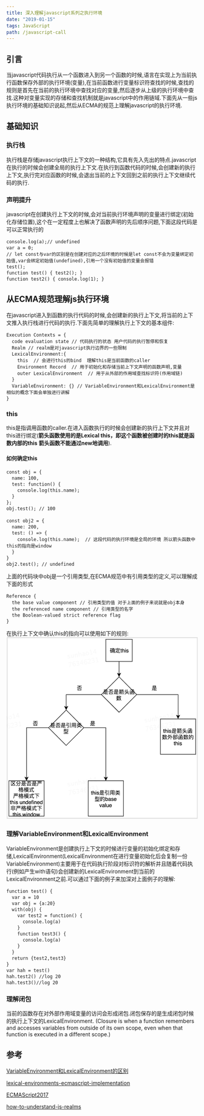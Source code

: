 ```yaml
---
title: 深入理解javascript系列之执行环境
date: "2019-01-15"
tags: JavaScript
path: /javascript-call
---
```


## 引言
当javascript代码执行从一个函数进入到另一个函数的时候,语言在实现上为当前执行函数保存外部的执行环境(变量),在当前函数进行变量标识符查找的时候,查找的规则是首先在当前的执行环境中查找对应的变量,然后逐步从上级的执行环境中查找.这种对变量实现的存储和查找机制就是javascript中的作用链域.下面先从一些js执行环境的基础知识说起,然后从ECMA的规范上理解javascript的执行环境.

## 基础知识
### 执行栈
执行栈是存储javascript执行上下文的一种结构,它具有先入先出的特点.javascript在执行的时候会创建全局的执行上下文.在执行到函数代码的时候,会创建新的执行上下文,执行完对应函数的时候,会退出当前的上下文回到之前的执行上下文继续代码的执行.
### 声明提升
javascript在创建执行上下文的时候,会对当前执行环境声明的变量进行绑定(初始化存储位置),这个在一定程度上也解决了函数声明的先后顺序问题,下面这段代码是可以正常执行的

    console.log(a);// undefined
    var a = 0;
    // let const与var的区别是在创建对应的之后环境的时候是let const不会为变量绑定初始值,var会绑定初始值(undefined),引用一个没有初始值的变量会报错
    test();
    function test() { test2(); }
    function test2() { console.log(1); }

## 从ECMA规范理解js执行环境

在javascript进入到函数的执行代码的时候,会创建新的执行上下文,将当前的上下文推入执行栈进行代码的执行.下面先简单的理解执行上下文的基本组件:

    Execution Contexts = {
      code evaluation state // 代码执行的状态 用户代码的执行暂停和恢复
      Realm // realm是对javascript执行边界的一些限制
      LexicalEnvironment:{
        this  // 会进行this的bind  理解this是当前函数的caller
        Environment Record  // 用于初始化和存储当前上下文声明的函数声明,变量
        outer LexicalEnvironment  // 用于从外部的作用域查找标识符(作用域链)
      }
      VariableEnvironment: {} // VariableEnvironment和LexicalEnvironment是相似的概念下面会单独进行讲解
    }
### this
this是指调用函数的caller.在进入函数执行的时候会创建新的执行上下文并且对this进行绑定(**箭头函数使用的是Lexical this，即这个函数被创建时的this就是函数内部的this** **箭头函数不能通过new地调用**).
#### 如何确定this
    const obj = {
      name: 100,
      test: function() {
        console.log(this.name);
      }
    };
    obj.test(); // 100

    const obj2 = {
      name: 200,
      test: () => {
        console.log(this.name);  // 这段代码的执行环境是全局的环境 所以箭头函数中this的指向是window
      }
    }
    obj2.test(); // undefined 
上面的代码块中obj是一个引用类型,在ECMA规范中有引用类型的定义,可以理解成下面的形式  

    Reference {
      the base value component // 引用类型的值 对于上面的例子来说就是obj本身
      the referenced name component // 引用类型的名字
      the Boolean-valued strict reference flag
    } 

在执行上下文中确认this的指向可以使用如下的规则:
![this](./javascriptBaseStatic/runContext/this.png)  
### 理解VariableEnvironment和LexicalEnvironment
VariableEnvironment是创建执行上下文的时候进行变量的初始化绑定和存储,LexicalEnvironment(LexicalEnvironment在进行变量初始化后会复制一份VariableEnvironment)主要用于在代码执行阶段对标识符的解析并且随着代码执行(例如产生with语句)会创建新的LexicalEnvironment到当前的LexicalEnvironment之前.可以通过下面的例子来加深对上面例子的理解:

    function test() {
      var a = 10
      var obj = {a:20}
      with(obj) {
        var test2 = function() {
          console.log(a)
        }
        function test3() {
          console.log(a)
        }
      }
      return {test2,test3}
    }
    var hah = test()
    hah.test2() //log 20
    hah.test3()//log 20  

### 理解闭包
当前的函数存在对外部作用域变量的访问会形成闭包.闭包保存的是生成闭包时候的执行上下文的LexicalEnvironment.
(Closure is when a function remembers and accesses variables from outside of its own scope, even when that function is executed in a different scope.)
## 参考   
[VariableEnvironment和LexicalEnvironment的区别](https://stackoverflow.com/questions/15031667/clarity-on-the-difference-between-lexicalenvironment-and-variableenvironment)  

[lexical-environments-ecmascript-implementation](http://dmitrysoshnikov.com/ecmascript/es5-chapter-3-2-lexical-environments-ecmascript-implementation/)  

[ECMAScript2017](https://www.ecma-international.org/ecma-262/8.0/index.html#sec-intro) 

[how-to-understand-js-realms](https://stackoverflow.com/questions/49832187/how-to-understand-js-realms)